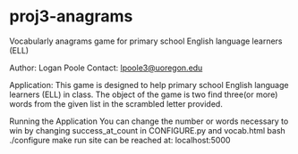 # proj3-anagrams
Vocabularly anagrams game for primary school English language learners (ELL)


Author: Logan Poole
Contact: lpoole3@uoregon.edu

Application:
This game is designed to help primary school English language learners (ELL) in class. The object of the game is two find three(or more) words from the given list in the scrambled letter provided.

Running the Application
You can change the number or words necessary to win by changing 
success_at_count in CONFIGURE.py and vocab.html
bash ./configure
make run
site can be reached at: localhost:5000



